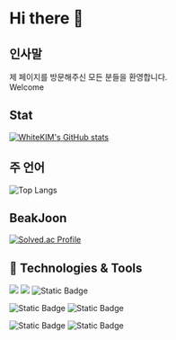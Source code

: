 # Hi there 👋

## 인사말
제 페이지를 방문해주신 모든 분들을 환영합니다.  
Welcome

## Stat
[![WhiteKIM's GitHub stats](https://github-readme-stats.vercel.app/api?username=WhiteKIM)](https://github.com/anuraghazra/github-readme-stats)

## 주 언어
![Top Langs](https://github-readme-stats.vercel.app/api/top-langs/?username=WhiteKIM&layout=compact&theme=tokyonight)

## BeakJoon
[![Solved.ac Profile](http://mazassumnida.wtf/api/generate_badge?boj=whitekim)](https://solved.ac/whitekim)

## 🔧 Technologies & Tools
<!-- 언어 -->
![](https://img.shields.io/badge/Code-Python-informational?style=flat&logo=python&logoColor=white&color=blue)
![](https://img.shields.io/badge/Code-JavaScript-informational?style=flat&logo=javascript&logoColor=white&color=blue)
![Static Badge](https://img.shields.io/badge/Web-HTML5-plat?logo=html5&color=orange)
<!-- 프레임워크 -->
![Static Badge](https://img.shields.io/badge/Code-Spring-plat?logo=Spring&color=green)
![Static Badge](https://img.shields.io/badge/Code-Spring_Boot-plat?logo=Spring%20Boot&color=green)
<!-- DB -->
![Static Badge](https://img.shields.io/badge/DB-MariaDB-plat?logo=MariaDB&color=blue)
![Static Badge](https://img.shields.io/badge/DB-MySQL-plat?logo=mysql&color=blue)

